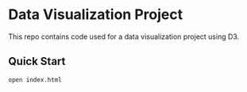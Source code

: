 # Data Visualization Project

This repo contains code used for a data visualization project using D3.

## Quick Start

```sh
open index.html
```
